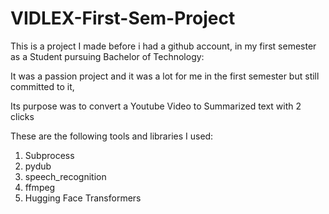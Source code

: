 # VIDLEX-First-Sem-Project
This is a project I made before i had a github account, in my first semester as a Student pursuing Bachelor of Technology:

It was a passion project and it was a lot for me in the first semester but still committed to it,

Its purpose was to convert a Youtube Video to Summarized text with 2 clicks 

These are the following tools and libraries I used:

1. Subprocess
2. pydub
3. speech_recognition
4. ffmpeg
5. Hugging Face Transformers
